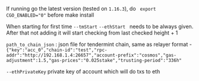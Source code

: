 If running go the latest version (tested on `1.16.3`), do ` export CGO_ENABLED="0"` before make install

When starting for first time `--tmStart` `--ethStart ` needs to be always given.
After that not adding it will start checking from last checked height + 1

`path_to_chain_json` : json file for tendermint chain, same as relayer format -
`{"key":"acc_0","chain-id":"test","rpc-addr":"http://192.168.1.4:26657","account-prefix":"cosmos","gas-adjustment":1.5,"gas-prices":"0.025stake","trusting-period":"336h"`

`--ethPrivateKey` private key of account which will do txs to eth